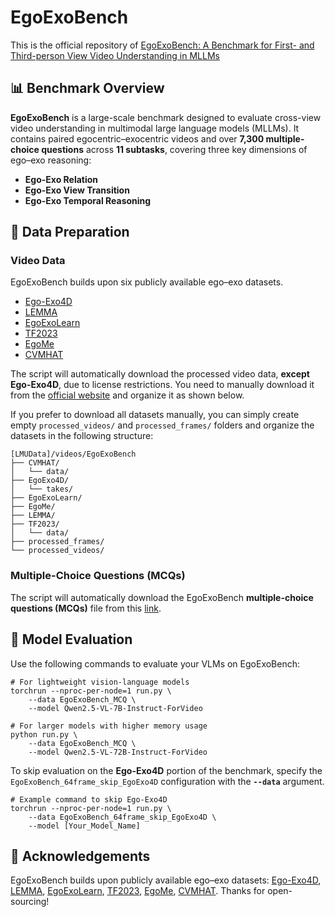 # EgoExoBench

This is the official repository of [EgoExoBench: A
Benchmark for First- and Third-person View Video
Understanding in MLLMs]()

## 📊 Benchmark Overview

**EgoExoBench** is a large-scale benchmark designed to evaluate cross-view video understanding in multimodal large language models (MLLMs). It contains paired egocentric–exocentric videos and over **7,300 multiple-choice questions** across **11 subtasks**, covering three key dimensions of ego–exo reasoning:

* **Ego-Exo Relation**
* **Ego-Exo View Transition**
* **Ego-Exo Temporal Reasoning**

## 📝 Data Preparation

### Video Data

EgoExoBench builds upon six publicly available ego–exo datasets.

* [Ego-Exo4D](https://ego-exo4d-data.org/)
* [LEMMA](https://sites.google.com/view/lemma-activity)
* [EgoExoLearn](https://huggingface.co/datasets/hyf015/EgoExoLearn)
* [TF2023](https://github.com/ziweizhao1993/PEN)
* [EgoMe](https://huggingface.co/datasets/HeqianQiu/EgoMe)
* [CVMHAT](https://github.com/RuizeHan/CVMHT)

The script will automatically download the processed video data, **except Ego-Exo4D**, due to license restrictions. You need to manually download it from the [official website](https://ego-exo4d-data.org/) and organize it as shown below.

If you prefer to download all datasets manually, you can simply create empty `processed_videos/` and `processed_frames/` folders and organize the datasets in the following structure:

```
[LMUData]/videos/EgoExoBench
├── CVMHAT/
│   └── data/
├── EgoExo4D/
│   └── takes/
├── EgoExoLearn/
├── EgoMe/
├── LEMMA/
├── TF2023/
│   └── data/
├── processed_frames/
└── processed_videos/
```
### Multiple-Choice Questions (MCQs)

The script will automatically download the EgoExoBench **multiple-choice questions (MCQs)** file from this [link](https://huggingface.co/datasets/Heleun/EgoExoBench_MCQ).

## 🚀 Model Evaluation

Use the following commands to evaluate your VLMs on EgoExoBench:

```shell
# For lightweight vision-language models
torchrun --nproc-per-node=1 run.py \
    --data EgoExoBench_MCQ \
    --model Qwen2.5-VL-7B-Instruct-ForVideo

# For larger models with higher memory usage
python run.py \
    --data EgoExoBench_MCQ \
    --model Qwen2.5-VL-72B-Instruct-ForVideo
```

To skip evaluation on the **Ego-Exo4D** portion of the benchmark, specify the `EgoExoBench_64frame_skip_EgoExo4D` configuration with the **`--data`** argument.

```
# Example command to skip Ego-Exo4D
torchrun --nproc-per-node=1 run.py \
    --data EgoExoBench_64frame_skip_EgoExo4D \
    --model [Your_Model_Name]
```

## 🙏 Acknowledgements

EgoExoBench builds upon publicly available ego–exo datasets: [Ego-Exo4D](https://ego-exo4d-data.org/), [LEMMA](https://sites.google.com/view/lemma-activity), [EgoExoLearn](https://huggingface.co/datasets/hyf015/EgoExoLearn), [TF2023](https://github.com/ziweizhao1993/PEN), [EgoMe](https://huggingface.co/datasets/HeqianQiu/EgoMe), [CVMHAT](https://github.com/RuizeHan/CVMHT). Thanks for open-sourcing!
